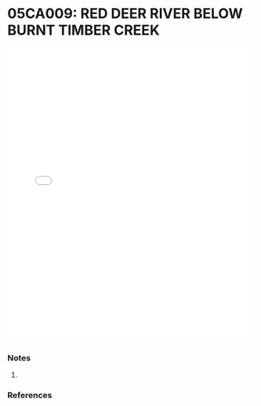 # 05CA009: RED DEER RIVER BELOW BURNT TIMBER CREEK

<iframe src="/_static/stations/05CA009_fdc.html" width="100%" height="600" frameborder="0"></iframe>

### Notes
1. 

### References

